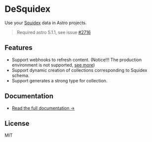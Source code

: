 # DeSquidex

Use your [Squidex](https://squidex.io/) data in Astro projects.
> Required astro 5.1.1, see issue [#2716](https://github.com/withastro/starlight/issues/2716)

## Features

- Support webhooks to refresh content. (Notice!!! The production environment is not supported, [see more](https://answers.netlify.com/t/netlify-dont-work-for-my-astro-middleware-endpoint/129673/11))
- Support dynamic creation of collections corresponding to Squidex schema.
- Support generates a strong type for collection.

## Documentation

- [Read the full documentation →](https://starlight-squidex.netlify.app/docs)


## License

MIT
